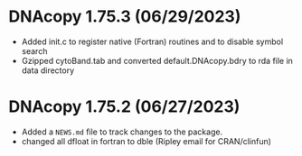 # DNAcopy 1.75.3 (06/29/2023)

* Added init.c to register native (Fortran) routines and to disable symbol search
* Gzipped cytoBand.tab and converted default.DNAcopy.bdry to rda file in data directory

# DNAcopy 1.75.2 (06/27/2023)

* Added a `NEWS.md` file to track changes to the package.
* changed all dfloat in fortran to dble (Ripley email for CRAN/clinfun)
